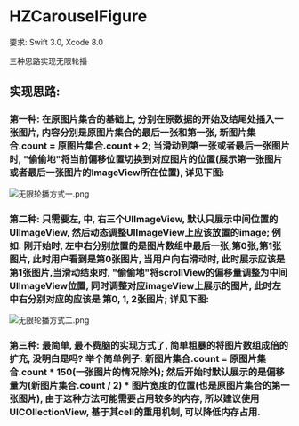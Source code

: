# HZCarouselFigure

要求: Swift 3.0, Xcode 8.0

三种思路实现无限轮播

## 实现思路:
### 第一种: 在原图片集合的基础上, 分别在原数据的开始及结尾处插入一张图片, 内容分别是原图片集合的最后一张和第一张, 新图片集合.count = 原图片集合.count + 2; 当滑动到第一张或者最后一张图片时, "偷偷地"将当前偏移位置切换到对应图片的位置(展示第一张图片或者最后一张图片的ImageView所在位置), 详见下图:

![无限轮播方式一.png](http://upload-images.jianshu.io/upload_images/1674402-ee05a8a24af7f303.png?imageMogr2/auto-orient/strip%7CimageView2/2/w/1240)

### 第二种: 只需要左, 中, 右三个UIImageView, 默认只展示中间位置的UIImageView, 然后动态调整UIImageView上应该放置的image; 例如: 刚开始时, 左中右分别放置的是图片数组中最后一张,第0张,第1张图片, 此时用户看到是第0张图片, 当用户向右滑动时, 此时展示应该是第1张图片,当滑动结束时, "偷偷地"将scrollView的偏移量调整为中间UIImageView位置, 同时调整对应imageView上展示的图片, 此时左中右分别对应的应该是 第0, 1, 2张图片; 详见下图:

![无限轮播方式二.png](http://upload-images.jianshu.io/upload_images/1674402-0c28b09d5d936b3a.png?imageMogr2/auto-orient/strip%7CimageView2/2/w/1240)

### 第三种: 最简单, 最不费脑的实现方式了, 简单粗暴的将图片数组成倍的扩充, 没明白是吗? 举个简单例子: 新图片集合.count = 原图片集合.count * 150(一张图片的情况除外); 然后开始时默认展示的是偏移量为(新图片集合.count / 2) * 图片宽度的位置(也是原图片集合的第一张图片), 由于这种方法可能需要占用较多的内存, 所以建议使用UICOllectionView, 基于其cell的重用机制, 可以降低内存占用.
